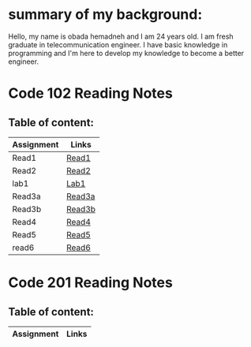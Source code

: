 # summary of my background:

Hello, my name is obada hemadneh and I am 24 years old. I am fresh graduate in telecommunication engineer. I have basic knowledge in programming and I'm here to develop my knowledge to become a better engineer.


# Code 102 Reading Notes

## Table of content:

Assignment | Links
---------- |  ----------
Read1      |  [Read1](read1.md) 
Read2      |  [Read2](read2.md)
lab1       |  [Lab1](lab1.md)
Read3a      |  [Read3a](read3a.md)
Read3b     |  [Read3b](read3b)
Read4     |  [Read4](read4.md) 
Read5      | [Read5](read5.md)
read6      | [Read6](read6.md)


# Code 201 Reading Notes

## Table of content:

Assignment | Links
---------- |  ----------
 